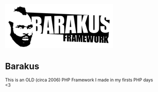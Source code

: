 ![logo](https://raw.githubusercontent.com/inakiabt/barakus/master/install/img/logo.jpg)
# Barakus

This is an OLD (circa 2006) PHP Framework I made in my firsts PHP days <3
